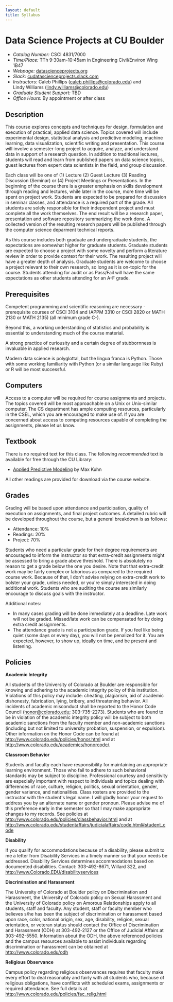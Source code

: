 ```yaml
---
layout: default
title: Syllabus
---
```


# Data Science Projects at CU Boulder


 * *Catalog Number:* CSCI 4831/7000
 * *Time/Place:* TTh 9:30am-10:45am in Engineering Civil/Environ Wing 1B47
 * *Webpage:* [datascienceprojects.org](http://datascienceprojects.org)
 * *Slack:* [cudatascienceprojects.slack.com](https://cudatascienceprojects.slack.com)
 * *Instructors:* Caleb Phillips (caleb.phillips@colorado.edu) and <br/>Lindy Williams (lindy.williams@colorado.edu)
 * *Graduate Student Support:* TBD
 * *Office Hours:* By appointment or after class

## Description

This course explores concepts and techniques for design, formulation and execution of practical, applied data science. Topics covered will include experimental design, statistical analysis and predictive modeling, machine learning, data visualization, scientific writing and presentation. This course will involve a semester-long project to acquire, analyze, and understand data in support of a research question. In addition to traditional lectures, students will read and learn from published papers on data science topics, guest lectures from expert data scientists in the field, and group discussion.

Each class will be one of (1) Lecture (2) Guest Lecture (3) Reading Discussion (Seminar) or (4) Project Meetings or Presentations. In the beginning of the course there is a greater emphasis on skills development through reading and lectures, while later in the course, more time will be spent on project work. Students are expected to be prepared for discussion in seminar classes, and attendance is a required part of the grade. All students are solely responsible for their independent project and must complete all the work themselves. The end result will be a research paper, presentation and software repository summarizing the work done. A collected version of the resulting research papers will be published through the computer science deparment technical reports.

As this course includes both graduate and undergraduate students, the expectations are somewhat higher for graduate students. Graduate students are expected to choose a project with some novelty and perform a literature review in order to provide context for their work. The resulting project will have a greater depth of analysis. Graduate students are welcome to choose a project relevant to their own research, so long as it is on-topic for the course. Students attending for audit or as Pass/Fail will have the same expectations as other students attending for an A-F grade.

## Prerequisites

Competent programming and scientific reasoning are necessary -  prerequisite courses of CSCI 3104 and (APPM 3310 or CSCI 2820 or MATH 2130 or MATH 2135) (all minimum grade C-).

Beyond this, a working understanding of statistics and probability is essential to understanding much of the course material. 

A strong practice of curiousity and a certain degree of stubbornness is invaluable in applied research.

Modern data science is polyglottal, but the lingua franca is Python. Those with some working familiarity with Python (or a similar language like Ruby) or R will be most successful.

## Computers

Access to a computer will be required for course assignments and projects. The topics covered will be most approachable on a Unix or Unix-similar computer. The CS department has ample computing resources, particularly in the CSEL, which you are encouraged to make use of. If you are concerned about access to computing resources capable of completing the assignments, please let us know.

## Textbook

There is no required text for this class. The following *recommended* text is available for free through the CU Library:

 * [Applied Predictive Modeling](https://colorado.idm.oclc.org/login?url=http://link.springer.com/10.1007/978-1-4614-6849-3) by Max Kuhn

All other readings are provided for download via the course website.
 
## Grades

Grading will be based upon attendance and participation, quality of execution on assignments, and
final project outcomes. A detailed rubric will be developed throughout the course, but a general breakdown is as follows:

  * Attendance: 10%
  * Readings: 20%
  * Project: 70%
  
Students who need a particular grade for their degree requirements are encouraged to inform the instructor so that extra-credit assignments might be assessed to bring a grade above threshold. There is absolutely no reason to get a grade below the one you desire. Note that that extra-credit work may be fairly complex or laborious as compared to the required course work. Because of that, I don't advise relying on extra-credit work to bolster your grade, unless needed, or you're simply interested in doing additional work. Students who are auditing the course are similarly encourage to discuss goals with the instructor.

Additional notes: 

  * In many cases grading will be done immediately at a deadline. Late work will not be graded. Missed/late work can be compensated for by doing extra credit assignments. 
  * The attendance grade is not a participation grade. If you feel like being quiet (some days or every day), you will not be penalized for it. You are expected, however, to show up, ideally on time, and be present and listening.

## Policies

**Academic Integrity**

All students of the University of Colorado at Boulder are responsible for knowing and adhering to the academic integrity policy of this institution. Violations of this policy may include: cheating, plagiarism, aid of academic dishonesty, fabrication, lying, bribery, and threatening behavior. All incidents of academic misconduct shall be reported to the Honor Code Council (honor@colorado.edu; 303-735-2273). Students who are found to be in violation of the academic integrity policy will be subject to both academic sanctions from the faculty member and non-academic sanctions (including but not limited to university probation, suspension, or expulsion). Other information on the Honor Code can be found at http://www.colorado.edu/policies/honor.html and at http://www.colorado.edu/academics/honorcode/.

**Classroom Behavior**

Students and faculty each have responsibility for maintaining an appropriate learning environment. Those who fail to adhere to such behavioral standards may be subject to discipline. Professional courtesy and sensitivity are especially important with respect to individuals and topics dealing with differences of race, culture, religion, politics, sexual orientation, gender, gender variance, and nationalities. Class rosters are provided to the instructor with the student's legal name. I will gladly honor your request to address you by an alternate name or gender pronoun. Please advise me of this preference early in the semester so that I may make appropriate changes to my records. See policies at http://www.colorado.edu/policies/classbehavior.html and at http://www.colorado.edu/studentaffairs/judicialaffairs/code.html#student_code

**Disability**

If you qualify for accommodations because of a disability, please submit to me a letter from Disability Services in a timely manner so that your needs be addressed. Disability Services determines accommodations based on documented disabilities. Contact: 303-492-8671, Willard 322, and http://www.Colorado.EDU/disabilityservices

**Discrimination and Harassment**

The University of Colorado at Boulder policy on Discrimination and Harassment, the University of Colorado policy on Sexual Harassment and the University of Colorado policy on Amorous Relationships apply to all students, staff and faculty. Any student, staff or faculty member who believes s/he has been the subject of discrimination or harassment based upon race, color, national origin, sex, age, disability, religion, sexual orientation, or veteran status should contact the Office of Discrimination and Harassment (ODH) at 303-492-2127 or the Office of Judicial Affairs at 303-492-5550. Information about the ODH, the above referenced policies and the campus resources available to assist individuals regarding discrimination or harassment can be obtained at http://www.colorado.edu/odh

**Religious Observance**

Campus policy regarding religious observances requires that faculty make every effort to deal reasonably and fairly with all students who, because of religious obligations, have conflicts with scheduled exams, assignments or required attendance. See full details at http://www.colorado.edu/policies/fac_relig.html
